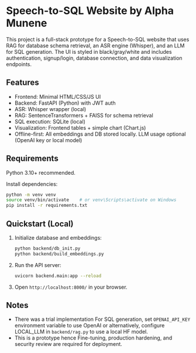 # Speech-to-SQL Website by Alpha Munene

This project is a full-stack prototype for a Speech-to-SQL website that uses RAG for database schema retrieval, an ASR engine (Whisper), and an LLM for SQL generation. The UI is styled in black/gray/white and includes authentication, signup/login, database connection, and data visualization endpoints.

## Features
- Frontend: Minimal HTML/CSS/JS UI 
- Backend: FastAPI (Python) with JWT auth
- ASR: Whisper wrapper (local)
- RAG: SentenceTransformers + FAISS for schema retrieval
- SQL execution: SQLite (local)
- Visualization: Frontend tables + simple chart (Chart.js)
- Offline-first: All embeddings and DB stored locally. LLM usage optional (OpenAI key or local model)

## Requirements
Python 3.10+ recommended.

Install dependencies:
```bash
python -m venv venv
source venv/bin/activate    # or venv\Scripts\activate on Windows
pip install -r requirements.txt
```

## Quickstart (Local)
1. Initialize database and embeddings:
   ```bash
   python backend/db_init.py
   python backend/build_embeddings.py
   ```
2. Run the API server:
   ```bash
   uvicorn backend.main:app --reload
   ```
3. Open `http://localhost:8000/` in your browser.

## Notes
- There was a trial implementation For SQL generation, set `OPENAI_API_KEY` environment variable to use OpenAI or alternatively, configure LOCAL_LLM in `backend/rag.py` to use a local HF model.
- This is a prototype hence Fine-tuning, production hardening, and security review are required for deployment.
